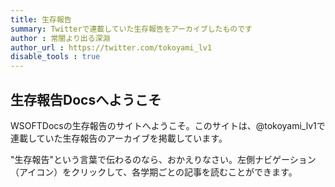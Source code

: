 ```yaml
---
title: 生存報告
summary: Twitterで連載していた生存報告をアーカイブしたものです
author : 常闇より出る深淵
author_url : https://twitter.com/tokoyami_lv1
disable_tools : true
---
```

## 生存報告Docsへようこそ
WSOFTDocsの生存報告のサイトへようこそ。このサイトは、@tokoyami_lv1で連載していた生存報告のアーカイブを掲載しています。

"生存報告"という言葉で伝わるのなら、おかえりなさい。左側ナビゲーション（<i class="bi bi-book"></i>アイコン）をクリックして、各学期ごとの記事を読むことができます。